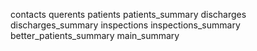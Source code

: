 contacts
querents
patients
patients_summary
discharges
discharges_summary
inspections
inspections_summary
better_patients_summary
main_summary